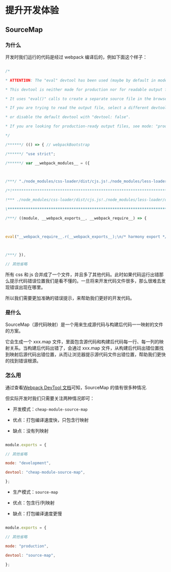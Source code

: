 # 提升开发体验

## SourceMap

### 为什么

开发时我们运行的代码是经过 webpack 编译后的，例如下面这个样子：

```js

/*

* ATTENTION: The "eval" devtool has been used (maybe by default in mode: "development").

* This devtool is neither made for production nor for readable output files.

* It uses "eval()" calls to create a separate source file in the browser devtools.

* If you are trying to read the output file, select a different devtool (https://webpack.js.org/configuration/devtool/)

* or disable the default devtool with "devtool: false".

* If you are looking for production-ready output files, see mode: "production" (https://webpack.js.org/configuration/mode/).

*/

/******/ (() => { // webpackBootstrap

/******/ "use strict";

/******/ var __webpack_modules__ = ({

  

/***/ "./node_modules/css-loader/dist/cjs.js!./node_modules/less-loader/dist/cjs.js!./src/less/index.less":

/*!**********************************************************************************************************!*\

!*** ./node_modules/css-loader/dist/cjs.js!./node_modules/less-loader/dist/cjs.js!./src/less/index.less ***!

\**********************************************************************************************************/

/***/ ((module, __webpack_exports__, __webpack_require__) => {

  

eval("__webpack_require__.r(__webpack_exports__);\n/* harmony export */ __webpack_require__.d(__webpack_exports__, {\n/* harmony export */ \"default\": () => (__WEBPACK_DEFAULT_EXPORT__)\n/* harmony export */ });\n/* harmony import */ var _node_modules_css_loader_dist_runtime_noSourceMaps_js__WEBPACK_IMPORTED_MODULE_0__ = __webpack_require__(/*! ../../node_modules/css-loader/dist/runtime/noSourceMaps.js */ \"./node_modules/css-loader/dist/runtime/noSourceMaps.js\");\n/* harmony import */ var _node_modules_css_loader_dist_runtime_noSourceMaps_js__WEBPACK_IMPORTED_MODULE_0___default = /*#__PURE__*/__webpack_require__.n(_node_modules_css_loader_dist_runtime_noSourceMaps_js__WEBPACK_IMPORTED_MODULE_0__);\n/* harmony import */ var _node_modules_css_loader_dist_runtime_api_js__WEBPACK_IMPORTED_MODULE_1__ = __webpack_require__(/*! ../../node_modules/css-loader/dist/runtime/api.js */ \"./node_modules/css-loader/dist/runtime/api.js\");\n/* harmony import */ var _node_modules_css_loader_dist_runtime_api_js__WEBPACK_IMPORTED_MODULE_1___default = /*#__PURE__*/__webpack_require__.n(_node_modules_css_loader_dist_runtime_api_js__WEBPACK_IMPORTED_MODULE_1__);\n// Imports\n\n\nvar ___CSS_LOADER_EXPORT___ = _node_modules_css_loader_dist_runtime_api_js__WEBPACK_IMPORTED_MODULE_1___default()((_node_modules_css_loader_dist_runtime_noSourceMaps_js__WEBPACK_IMPORTED_MODULE_0___default()));\n// Module\n___CSS_LOADER_EXPORT___.push([module.id, \".box2 {\\n width: 100px;\\n height: 100px;\\n background-color: deeppink;\\n}\\n\", \"\"]);\n// Exports\n/* harmony default export */ const __WEBPACK_DEFAULT_EXPORT__ = (___CSS_LOADER_EXPORT___);\n\n\n//# sourceURL=webpack://webpack5/./src/less/index.less?./node_modules/css-loader/dist/cjs.js!./node_modules/less-loader/dist/cjs.js");

  

/***/ }),

// 其他省略

```

所有 css 和 js 合并成了一个文件，并且多了其他代码。此时如果代码运行出错那么提示代码错误位置我们是看不懂的。一旦将来开发代码文件很多，那么很难去发现错误出现在哪里。

所以我们需要更加准确的错误提示，来帮助我们更好的开发代码。

### 是什么

SourceMap（源代码映射）是一个用来生成源代码与构建后代码一一映射的文件的方案。

它会生成一个 xxx.map 文件，里面包含源代码和构建后代码每一行、每一列的映射关系。当构建后代码出错了，会通过 xxx.map 文件，从构建后代码出错位置找到映射后源代码出错位置，从而让浏览器提示源代码文件出错位置，帮助我们更快的找到错误根源。

### 怎么用

通过查看[Webpack DevTool 文档](https://webpack.docschina.org/configuration/devtool/)可知，SourceMap 的值有很多种情况.

但实际开发时我们只需要关注两种情况即可：

- 开发模式：`cheap-module-source-map`

- 优点：打包编译速度快，只包含行映射

- 缺点：没有列映射

```js

module.exports = {

// 其他省略

mode: "development",

devtool: "cheap-module-source-map",

};

```

- 生产模式：`source-map`

- 优点：包含行/列映射

- 缺点：打包编译速度更慢

```js

module.exports = {

// 其他省略

mode: "production",

devtool: "source-map",

};

```
